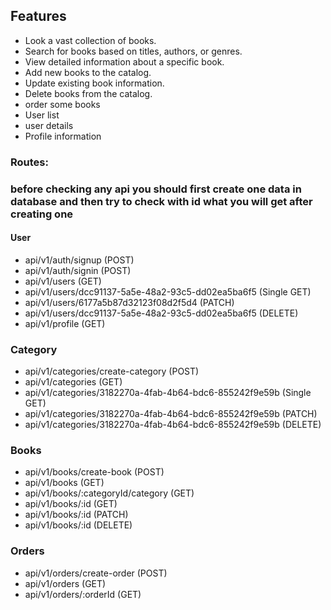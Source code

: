 ## Features

- Look a vast collection of books.
- Search for books based on titles, authors, or genres.
- View detailed information about a specific book.
- Add new books to the catalog.
- Update existing book information.
- Delete books from the catalog.
- order some books
- User list
- user details
- Profile information

### Routes:

### before checking any api you should first create one data in database and then try to check with id what you will get after creating one

#### User

- api/v1/auth/signup (POST)
- api/v1/auth/signin (POST)
- api/v1/users (GET)
- api/v1/users/dcc91137-5a5e-48a2-93c5-dd02ea5ba6f5 (Single GET)
- api/v1/users/6177a5b87d32123f08d2f5d4 (PATCH)
- api/v1/users/dcc91137-5a5e-48a2-93c5-dd02ea5ba6f5 (DELETE)
- api/v1/profile (GET)

### Category

- api/v1/categories/create-category (POST)
- api/v1/categories (GET)
- api/v1/categories/3182270a-4fab-4b64-bdc6-855242f9e59b (Single GET)
- api/v1/categories/3182270a-4fab-4b64-bdc6-855242f9e59b (PATCH)
- api/v1/categories/3182270a-4fab-4b64-bdc6-855242f9e59b (DELETE)

### Books

- api/v1/books/create-book (POST)
- api/v1/books (GET)
- api/v1/books/:categoryId/category (GET)
- api/v1/books/:id (GET)
- api/v1/books/:id (PATCH)
- api/v1/books/:id (DELETE)

### Orders

- api/v1/orders/create-order (POST)
- api/v1/orders (GET)
- api/v1/orders/:orderId (GET)

